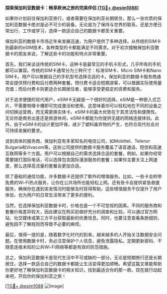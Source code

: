 **探索保加利亚数据卡：畅享欧洲之旅的完美伴侣 [[TG💪+ @esim1088](https://t.me/s/esim1088)]**

如果你计划前往保加利亚旅行，或者需要在保加利亚长期居住，那么一张优质的保加利亚数据卡绝对是必不可少的装备。无论是为了保持与世界的联系，还是方便日常出行、工作或学习，选择一款适合自己的数据卡都至关重要。

保加利亚的数据卡市场近年来发展迅速，为用户提供了多种选择。从传统的SIM卡到最新的eSIM技术，各种类型的卡都能满足不同需求。对于初次接触保加利亚数据卡的朋友来说，了解这些卡的功能和特点非常重要。

首先，我们来谈谈传统的SIM卡。这种卡是最常见的手机卡形式，几乎所有的手机都可以兼容。传统的SIM卡通常分为三种尺寸：标准SIM卡、Micro SIM卡和Nano SIM卡。用户可以根据自己的手机型号选择合适的卡。保加利亚的数据卡服务商通常会提供预付费和后付费两种套餐。预付费卡适合短期游客，可以根据实际使用量充值；而后付费卡则更适合长期居住者，能够享受更稳定的资费和服务。

对于追求便捷的现代用户，eSIM卡无疑是一个很好的选择。eSIM是一种嵌入式芯片，不需要物理卡槽即可完成激活和使用。这意味着你可以轻松地在不同的设备之间切换运营商，而无需更换实体卡。eSIM卡的最大优势在于其灵活性和便携性。无论你是商务出差还是旅游休闲，eSIM卡都能为你提供无缝的网络连接体验。此外，由于eSIM卡的设计更加环保，减少了塑料废弃物的产生，也符合现代社会对可持续发展的要求。

说到具体的服务商，保加利亚有多家知名的电信公司，如Mobiltel、Telenor Bulgaria和Vivacom等。这些公司提供的数据卡服务覆盖了语音通话、短信和高速互联网等多个方面。用户可以根据自己的需求选择合适的套餐。例如，如果你经常需要拨打国际电话，可以选择包含国际漫游服务的套餐；如果你主要关注上网速度，那么选择高流量的套餐会更加合适。

除了基础的通信功能，许多数据卡还提供了额外的增值服务。比如，一些卡会附带免费的Wi-Fi热点服务，让你在公共场所也能轻松上网。还有些卡会提供紧急救援服务，确保你在遇到突发情况时能够及时获得帮助。这些增值服务不仅提升了用户体验，也为用户的日常生活带来了更多的便利。

当然，在选择保加利亚数据卡时，价格也是一个不可忽视的因素。不同的服务商和套餐价格差异较大，因此建议在购买前做好充分的调查和比较。可以通过官方网站、社交媒体或第三方平台获取最新的优惠信息。同时，也要注意查看条款细则，避免因不了解规则而导致不必要的麻烦。

最后，值得一提的是，随着数字化时代的到来，越来越多的人开始关注数据安全问题。在使用数据卡时，务必注意保护个人信息，避免泄露隐私。定期更新密码、不随意连接未知的公共Wi-Fi网络等都是有效的防范措施。

总之，保加利亚数据卡是现代生活中不可或缺的一部分。无论是短期旅行还是长期居住，选择一款适合自己的数据卡都能让生活变得更加顺畅。希望这篇文章能帮助你更好地了解保加利亚数据卡的相关知识，找到最适合你的那一款。现在就行动起来吧，开启你的保加利亚之旅！

[[TG💪+ @esim1088](https://t.me/s/esim1088) ![Image](https://i.postimg.cc/4NQfJmqS/Snipaste-2025-05-13-00-14-12.png)]